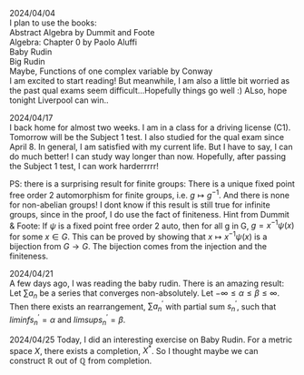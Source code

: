 2024/04/04  
I plan to use the books:  
Abstract Algebra by Dummit and Foote  
Algebra: Chapter 0 by Paolo Aluffi  
Baby Rudin  
Big Rudin  
Maybe, Functions of one complex variable by Conway    
I am excited to start reading! But meanwhile, I am also a little bit worried as the past qual exams seem difficult...Hopefully things go well :) ALso, hope tonight Liverpool can win..


2024/04/17  
I back home for almost two weeks. I am in a class for a driving license (C1). Tomorrow will be the Subject 1 test. I also studied for the qual exam since April 8. In general, I am satisfied with my current life. But I have to say, I can do much better! I can study way longer than now. Hopefully, after passing the Subject 1 test, I can work harderrrrr!   

PS: there is a surprising result for finite groups: There is a unique fixed point free order 2 automorphism for finite groups, i.e. $g\mapsto g^{-1}$. And there is none for non-abelian groups! I dont know if this result is still true for infinite groups, since in the proof, I do use the fact of finiteness. Hint from Dummit & Foote: If $\psi$ is a fixed point free order 2 auto, then for all g in G, $g = x^{-1}\psi(x)$ for some $x\in G$. This can be proved by showing that $x\mapsto x^{-1}\psi(x)$ is a bijection from $G\to G$. The bijection comes from the injection and the finiteness. 


2024/04/21   
A few days ago, I was reading the baby rudin. There is an amazing result: Let $\sum a_n$ be a series that converges non-absolutely. Let $-\infty\leq\alpha\leq\beta\leq\infty$. Then there exists an rearrangement, $\sum a^{'}_n$ with partial sum $s_n^{'}$, such that $liminf s_n^{'} = \alpha$ and $limsup s_n^{'} = \beta$. 



2024/04/25 
Today, I did an interesting exercise on Baby Rudin. For a metric space $X$, there exists a completion, $X^*$. So I thought maybe we can construct $\mathbb{R}$ out of $\mathbb{Q}$ from completion. 
